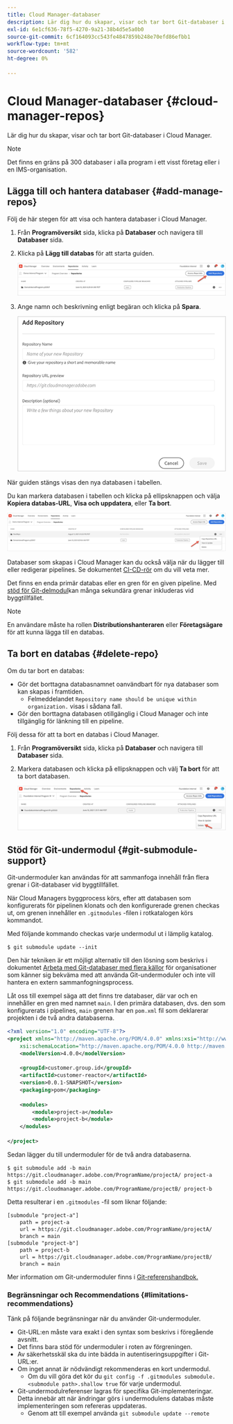 ```yaml
---
title: Cloud Manager-databaser
description: Lär dig hur du skapar, visar och tar bort Git-databaser i Cloud Manager.
exl-id: 6e1cf636-78f5-4270-9a21-38b4d5e5a0b0
source-git-commit: 6cf164093cc543fe4847859b248e70efd86efbb1
workflow-type: tm+mt
source-wordcount: '582'
ht-degree: 0%

---
```



# Cloud Manager-databaser {#cloud-manager-repos}

Lär dig hur du skapar, visar och tar bort Git-databaser i Cloud Manager.

>[!NOTE]
>
>Det finns en gräns på 300 databaser i alla program i ett visst företag eller i en IMS-organisation.

## Lägga till och hantera databaser {#add-manage-repos}

Följ de här stegen för att visa och hantera databaser i Cloud Manager.

1. Från **Programöversikt** sida, klicka på **Databaser** och navigera till **Databaser** sida.

1. Klicka på **Lägg till databas** för att starta guiden.

   ![Knappen Lägg till databas](/help/implementing/cloud-manager/assets/repos/create-repo2.png)

1. Ange namn och beskrivning enligt begäran och klicka på **Spara**.

   ![Dialogrutan Lägg till databas](/help/implementing/cloud-manager/assets/repos/repo-1.png)

När guiden stängs visas den nya databasen i tabellen.

Du kan markera databasen i tabellen och klicka på ellipsknappen och välja **Kopiera databas-URL**, **Visa och uppdatera**, eller **Ta bort**.

![Databasalternativ](/help/implementing/cloud-manager/assets/repos/create-repo3.png)

Databaser som skapas i Cloud Manager kan du också välja när du lägger till eller redigerar pipelines. Se dokumentet [CI-CD-rör](/help/implementing/cloud-manager/configuring-pipelines/introduction-ci-cd-pipelines.md) om du vill veta mer.

Det finns en enda primär databas eller en gren för en given pipeline. Med [stöd för Git-delmodul](#git-submodule-support)kan många sekundära grenar inkluderas vid byggtillfället.

>[!NOTE]
>
>En användare måste ha rollen **Distributionshanteraren** eller **Företagsägare** för att kunna lägga till en databas.

## Ta bort en databas {#delete-repo}

Om du tar bort en databas:

* Gör det borttagna databasnamnet oanvändbart för nya databaser som kan skapas i framtiden.
   * Felmeddelandet `Repository name should be unique within organization.` visas i sådana fall.
* Gör den borttagna databasen otillgänglig i Cloud Manager och inte tillgänglig för länkning till en pipeline.

Följ dessa för att ta bort en databas i Cloud Manager.

1. Från **Programöversikt** sida, klicka på **Databaser** och navigera till **Databaser** sida.

1. Markera databasen och klicka på ellipsknappen och välj **Ta bort** för att ta bort databasen.

   ![Ta bort databas](/help/implementing/cloud-manager/assets/repos/delete-repo.png)

## Stöd för Git-undermodul {#git-submodule-support}

Git-undermoduler kan användas för att sammanfoga innehåll från flera grenar i Git-databaser vid byggtillfället.

När Cloud Managers byggprocess körs, efter att databasen som konfigurerats för pipelinen klonats och den konfigurerade grenen checkas ut, om grenen innehåller en `.gitmodules` -filen i rotkatalogen körs kommandot.

Med följande kommando checkas varje undermodul ut i lämplig katalog.

```
$ git submodule update --init
```

Den här tekniken är ett möjligt alternativ till den lösning som beskrivs i dokumentet [Arbeta med Git-databaser med flera källor](/help/implementing/cloud-manager/managing-code/working-with-multiple-source-git-repositories.md) för organisationer som känner sig bekväma med att använda Git-undermoduler och inte vill hantera en extern sammanfogningsprocess.

Låt oss till exempel säga att det finns tre databaser, där var och en innehåller en gren med namnet `main`. I den primära databasen, dvs. den som konfigurerats i pipelines, `main` grenen har en `pom.xml` fil som deklarerar projekten i de två andra databaserna.

```xml
<?xml version="1.0" encoding="UTF-8"?>
<project xmlns="http://maven.apache.org/POM/4.0.0" xmlns:xsi="http://www.w3.org/2001/XMLSchema-instance"
    xsi:schemaLocation="http://maven.apache.org/POM/4.0.0 http://maven.apache.org/maven-v4_0_0.xsd">
    <modelVersion>4.0.0</modelVersion>
   
    <groupId>customer.group.id</groupId>
    <artifactId>customer-reactor</artifactId>
    <version>0.0.1-SNAPSHOT</version>
    <packaging>pom</packaging>
   
    <modules>
        <module>project-a</module>
        <module>project-b</module>
    </modules>
   
</project>
```

Sedan lägger du till undermoduler för de två andra databaserna.

```shell
$ git submodule add -b main https://git.cloudmanager.adobe.com/ProgramName/projectA/ project-a
$ git submodule add -b main https://git.cloudmanager.adobe.com/ProgramName/projectB/ project-b
```

Detta resulterar i en `.gitmodules` -fil som liknar följande:

```text
[submodule "project-a"]
    path = project-a
    url = https://git.cloudmanager.adobe.com/ProgramName/projectA/
    branch = main
[submodule "project-b"]
    path = project-b
    url = https://git.cloudmanager.adobe.com/ProgramName/projectB/
    branch = main
```

Mer information om Git-undermoduler finns i [Git-referenshandbok.](https://git-scm.com/book/en/v2/Git-Tools-Submodules)

### Begränsningar och Recommendations {#limitations-recommendations}

Tänk på följande begränsningar när du använder Git-undermoduler.

* Git-URL:en måste vara exakt i den syntax som beskrivs i föregående avsnitt.
* Det finns bara stöd för undermoduler i roten av förgreningen.
* Av säkerhetsskäl ska du inte bädda in autentiseringsuppgifter i Git-URL:er.
* Om inget annat är nödvändigt rekommenderas en kort undermodul.
   * Om du vill göra det kör du `git config -f .gitmodules submodule.<submodule path>.shallow true` för varje undermodul.
* Git-undermodulreferenser lagras för specifika Git-implementeringar. Detta innebär att när ändringar görs i undermodulens databas måste implementeringen som refereras uppdateras.
   * Genom att till exempel använda `git submodule update --remote`
